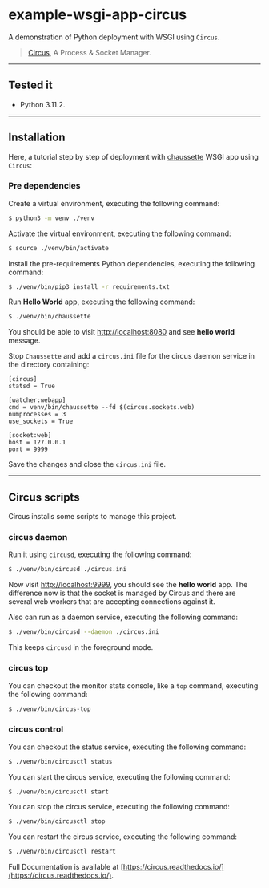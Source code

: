 # example-wsgi-app-circus

A demonstration of Python deployment with WSGI using ``Circus``.

> [Circus](https://circus.readthedocs.io/), A Process & Socket Manager.

---

## Tested it

- Python 3.11.2.

---

## Installation

Here, a tutorial step by step of deployment with [chaussette](https://chaussette.readthedocs.io/) WSGI app using ``Circus``:

### Pre dependencies

Create a virtual environment, executing the following command:

```bash
$ python3 -m venv ./venv
```

Activate the virtual environment, executing the following command:

```bash
$ source ./venv/bin/activate
```

Install the pre-requirements Python dependencies, executing the following command:

```bash
$ ./venv/bin/pip3 install -r requirements.txt
```

Run **Hello World** app, executing the following command:

```bash
$ ./venv/bin/chaussette
```

You should be able to visit [http://localhost:8080](http://localhost:8080) and see **hello world** message.

Stop ``Chaussette`` and add a ``circus.ini`` file for the circus daemon service in the directory containing:

```
[circus]
statsd = True

[watcher:webapp]
cmd = venv/bin/chaussette --fd $(circus.sockets.web)
numprocesses = 3
use_sockets = True

[socket:web]
host = 127.0.0.1
port = 9999
```

Save the changes and close the ``circus.ini`` file.

---

## Circus scripts

Circus installs some scripts to manage this project.

### circus daemon

Run it using ``circusd``, executing the following command:

```bash
$ ./venv/bin/circusd ./circus.ini
```

Now visit [http://localhost:9999](http://localhost:9999), you should  see the **hello world** app. The difference now is that the socket is managed by Circus and there are several web workers that are accepting connections against it.

Also can run as a daemon service, executing the following command:

```bash
$ ./venv/bin/circusd --daemon ./circus.ini
```

This keeps ``circusd`` in the foreground mode.

### circus top

You can checkout the monitor stats console, like a ``top`` command, executing the following command:

```bash
$ ./venv/bin/circus-top
```

### circus control

You can checkout the status service, executing the following command:

```bash
$ ./venv/bin/circusctl status
```

You can start the circus service, executing the following command:

```bash
$ ./venv/bin/circusctl start
```

You can stop the circus service, executing the following command:

```bash
$ ./venv/bin/circusctl stop
```

You can restart the circus service, executing the following command:

```bash
$ ./venv/bin/circusctl restart
```

Full Documentation is available at [https://circus.readthedocs.io/](https://circus.readthedocs.io/).
